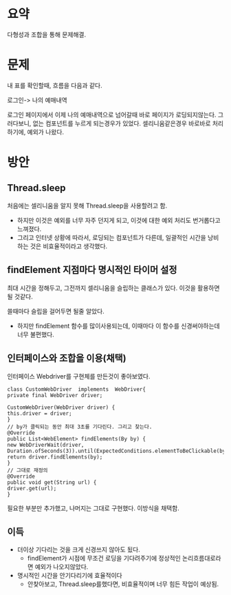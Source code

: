 # 요약
다형성과 조합을 통해 문제해결.

# 문제
내 표를 확인할때, 흐름을 다음과 같다.

로그인-> 나의 예매내역

로그인 페이지에서 이제 나의 예매내역으로 넘어갈때 바로 페이지가 로딩되지않는다.
그러다보니, 없는 컴포넌트를 누르게 되는경우가 있었다.
셀리니움같은경우 바로바로 처리하기에, 예외가 나왔다.

# 방안
## Thread.sleep

처음에는 셀리니움을 알지 못해 Thread.sleep을 사용할려고 함.
   - 하지만 이것은 예외를 너무 자주 던지게 되고, 이것에 대한 예외 처리도 번거롭다고 느껴졌다. 
   - 그리고 인터넷 상황에 따라서, 로딩되는 컴포넌트가 다른데, 일괄적인 시간을 낭비하는 것은 비효율적이라고 생각했다. 

## findElement 지점마다 명시적인 타이머 설정

최대 시간을 정해두고, 그전까지 셀리니움을 슬립하는 클래스가 있다. 이것을 활용하면 될 것같다. 

쓸때마다 슬립을 걸어두면 될줄 알았다.

- 하지만 findElement 함수를 많이사용되는데, 이때마다 이 함수를 신경써야하는데 너무 불편했다.

## 인터페이스와 조합을 이용(채택)
인터페이스 Webdriver를 구현체를 만든것이 좋아보였다.
```declarative
class CustomWebDriver  implements  WebDriver{
private final WebDriver driver;

CustomWebDriver(WebDriver driver) {
this.driver = driver;
}
// by가 클릭되는 동안 최대 3초를 기다린다. 그리고 찾는다.
@Override
public List<WebElement> findElements(By by) {
new WebDriverWait(driver, Duration.ofSeconds(3)).until(ExpectedConditions.elementToBeClickable(by));
return driver.findElements(by);
}
// 그대로 재정의
@Override
public void get(String url) {
driver.get(url);
}

```
필요한 부분만 추가했고, 나머지는 그대로 구현했다. 이방식을 채택함.

## 이득

- 더이상 기다리는 것을 크게 신경쓰지 않아도 됬다.
  - findElement가 시점에 무조건 로딩을 기다려주기에 정상적인 논리흐름대로라면 예외가 나오지않았다.
- 명시적인 시간을 안기다리기에 효율적이다
  - 안찾아보고, Thread.sleep를했다면, 비효율적이며 너무 힘든 작업이 예상됨.
